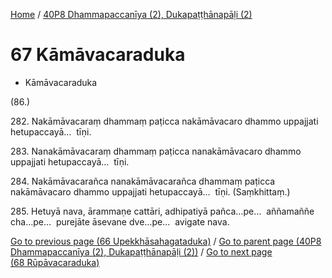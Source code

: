 
[Home](/) / [40P8 Dhammapaccanīya (2), Dukapaṭṭhānapāḷi (2)](../40P8.md)

# 67 Kāmāvacaraduka

* Kāmāvacaraduka

(86.)

282\. Nakāmāvacaraṃ dhammaṃ paṭicca nakāmāvacaro dhammo uppajjati hetupaccayā…  tīṇi.

283\. Nanakāmāvacaraṃ dhammaṃ paṭicca nanakāmāvacaro dhammo uppajjati hetupaccayā…  tīṇi.

284\. Nakāmāvacarañca nanakāmāvacarañca dhammaṃ paṭicca nakāmāvacaro dhammo uppajjati hetupaccayā…  tīṇi. (Saṃkhittaṃ.)

285\. Hetuyā nava, ārammaṇe cattāri, adhipatiyā pañca…pe…  aññamaññe cha…pe…  purejāte āsevane dve…pe…  avigate nava.

[Go to previous page (66 Upekkhāsahagataduka)](66.md) / [Go to parent page (40P8 Dhammapaccanīya (2), Dukapaṭṭhānapāḷi (2))](0.md) / [Go to next page (68 Rūpāvacaraduka)](68.md)


